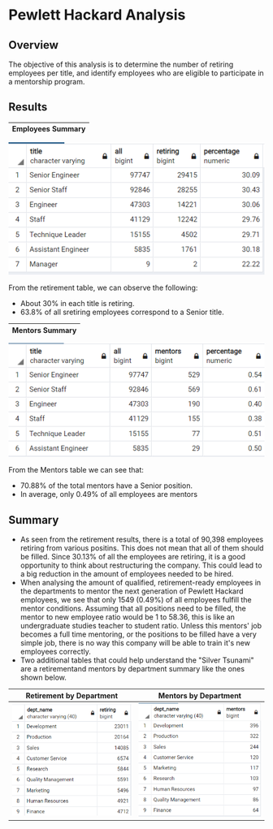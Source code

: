 # Pewlett Hackard Analysis

## Overview
The objective of this analysis is to determine the number of retiring employees per title, and identify employees who are eligible to participate in a mentorship program.

## Results
|Employees Summary|
|-|
![](Data/total_employees_title_summary.png) 

From the retirement table, we can observe the following:
* About 30% in each title is retiring.
* 63.8% of all sretiring employees correspond to a Senior title.

|Mentors Summary|
|-|
![](Data/mentors.png)

From the Mentors table we can see that:
* 70.88% of the total mentors have a Senior position.
* In average, only 0.49% of all employees are mentors

## Summary
* As seen from the retirement results, there is a total of 90,398 employees retiring from various positins. This does not mean that all of them should be filled. Since 30.13% of all the employees are retiring, it is a good opportunity to think about restructuring the company. This could lead to a big reduction in the amount of employees needed to be hired.
* When analysing the amount of qualified, retirement-ready employees in the departments to mentor the next generation of Pewlett Hackard employees, we see that only 1549 (0.49%) of all employees fulfill the mentor conditions. Assuming that all positions need to be filled, the mentor to new employee ratio would be 1 to 58.36, this is like an undergraduate studies teacher to student ratio. Unless this mentors' job becomes a full time mentoring, or the positions to be filled have a very simple job, there is no way this company will be able to train it's new employees correctly.
* Two additional tables that could help understand the "Silver Tsunami" are a retirementand mentors by department summary like the ones shown below.

|Retirement by Department  |Mentors by Department|
:-------------------------:|:-------------------------:
![](Data/retiring_dept.png) | ![](Data/mentors_dept.png)
